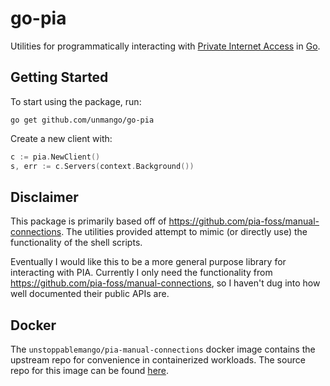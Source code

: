 # go-pia

Utilities for programmatically interacting with [Private Internet Access](https://www.privateinternetaccess.com/) in [Go](https://go.dev).

## Getting Started

To start using the package, run:

```shell
go get github.com/unmango/go-pia
```

Create a new client with:

```go
c := pia.NewClient()
s, err := c.Servers(context.Background())
```

## Disclaimer

This package is primarily based off of <https://github.com/pia-foss/manual-connections>.
The utilities provided attempt to mimic (or directly use) the functionality of the shell scripts.

Eventually I would like this to be a more general purpose library for interacting with PIA.
Currently I only need the functionality from <https://github.com/pia-foss/manual-connections>, so I haven't dug into how well documented their public APIs are.

## Docker

The `unstoppablemango/pia-manual-connections` docker image contains the upstream repo for convenience in containerized workloads.
The source repo for this image can be found [here](https://github.com/UnstoppableMango/pia-manual-connections).
